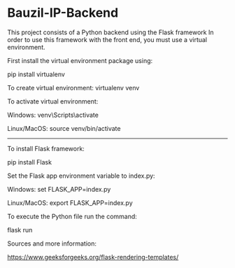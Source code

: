 # Bauzil-IP-Backend
This project consists of a Python backend using the Flask framework
In order to use this framework with the front end, you must use a virtual environment.

First install the virtual environment package using:

pip install virtualenv


To create virtual environment:
virtualenv venv


To activate virtual environment:

Windows: venv\Scripts\activate

Linux/MacOS: source venv/bin/activate
____________________________________________________________
To install Flask framework:

pip install Flask


Set the Flask app environment variable to index.py:

Windows: set FLASK_APP=index.py

Linux/MacOS: export FLASK_APP=index.py


To execute the Python file run the command:

flask run 


Sources and more information:

https://www.geeksforgeeks.org/flask-rendering-templates/
